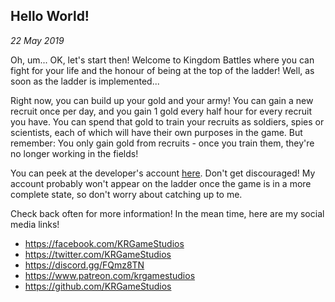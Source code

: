 Hello World!
---
_22 May 2019_

Oh, um... OK, let's start then! Welcome to Kingdom Battles where you can fight for your life and the honour of being at the top of the ladder! Well, as soon as the ladder is implemented...

Right now, you can build up your gold and your army! You can gain a new recruit once per day, and you gain 1 gold every half hour for every recruit you have. You can spend that gold to train your recruits as soldiers, spies or scientists, each of which will have their own purposes in the game. But remember: You only gain gold from recruits - once you train them, they're no longer working in the fields!

You can peek at the developer's account [here](profile?username=Ratstail91). Don't get discouraged! My account probably won't appear on the ladder once the game is in a more complete state, so don't worry about catching up to me.

Check back often for more information! In the mean time, here are my social media links!

* https://facebook.com/KRGameStudios
* https://twitter.com/KRGameStudios
* https://discord.gg/FQmz8TN
* https://www.patreon.com/krgamestudios
* https://github.com/KRGameStudios
